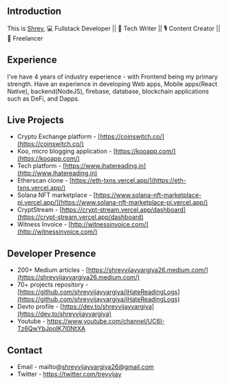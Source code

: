 ## Introduction

This is [Shrey](http://www.iamshrey.me/), 💻 Fullstack Developer || 📝 Tech Writer  || 🎙 Content Creator || 🥸 Freelancer

## Experience

I’ve have 4 years of industry experience - with Frontend being my primary strength. Have an experience in developing Web apps, Mobile apps(React Native), backend(NodeJS), firebase, database, blockchain applications such as DeFi, and Dapps.

## Live Projects

- Crypto Exchange platform - [https://coinswitch.co/](https://coinswitch.co/)
- Koo, micro blogging application - [https://kooapp.com/](https://kooapp.com/)
- Tech platform - [https://www.ihatereading.in](http://www.ihatereading.in)
- Etherscan clone - [https://eth-txns.vercel.app/](https://eth-txns.vercel.app/)
- Solana NFT marketplace - [https://www.solana-nft-marketplace-pi.vercel.app/](https://www.solana-nft-marketplace-pi.vercel.app/)
- CryptStream - [https://crypt-stream.vercel.app/dashboard](https://crypt-stream.vercel.app/dashboard)
- Witness Invoice - [http://witnessinvoice.com/](http://witnessinvoice.com/)

## Developer Presence 

- 200+ Medium articles -  [https://shreyvijayvargiya26.medium.com/](https://shreyvijayvargiya26.medium.com/)
- 70+ projects repository - [https://github.com/shreyvijayvargiya/iHateReadingLogs](https://github.com/shreyvijayvargiya/iHateReadingLogs)
- Devto profile - [https://dev.to/shreyvijayvargiya](https://dev.to/shreyvijayvargiya)
- Youtube - https://www.youtube.com/channel/UC6I-Tz6QwYbJpoIK7l0NtXA


## Contact 
- Email - mailto@shreyvijayvargiya26@gmail.com
- Twitter - https://twitter.com/treyvijay
